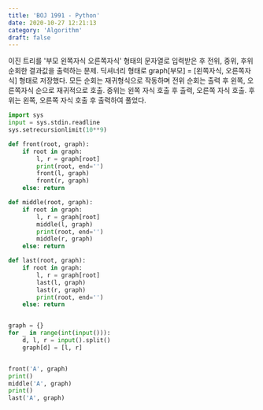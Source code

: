 ```yaml
---
title: 'BOJ 1991 - Python'
date: 2020-10-27 12:21:13
category: 'Algorithm'
draft: false
---
```

이진 트리를 '부모 왼쪽자식 오른쪽자식' 형태의 문자열로 입력받은 후 전위, 중위, 후위 순회한 결과값을 출력하는 문제. 딕셔너리 형태로 graph[부모] = [왼쪽자식, 오른쪽자식] 형태로 저장했다. 모든 순회는 재귀형식으로 작동하며 전위 순회는 출력 후 왼쪽, 오른쪽자식 순으로 재귀적으로 호출. 중위는 왼쪽 자식 호출 후 출력, 오른쪽 자식 호출. 후위는 왼쪽, 오른쪽 자식 호출 후 출력하여 풀었다.
```python
import sys
input = sys.stdin.readline
sys.setrecursionlimit(10**9)

def front(root, graph):
    if root in graph:
        l, r = graph[root]
        print(root, end='')
        front(l, graph)
        front(r, graph)
    else: return

def middle(root, graph):
    if root in graph:
        l, r = graph[root]
        middle(l, graph)
        print(root, end='')
        middle(r, graph)
    else: return

def last(root, graph):
    if root in graph:
        l, r = graph[root]
        last(l, graph)
        last(r, graph)
        print(root, end='')
    else: return


graph = {}
for _ in range(int(input())):
    d, l, r = input().split()
    graph[d] = [l, r]


front('A', graph)
print()
middle('A', graph)
print()
last('A', graph)

```